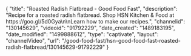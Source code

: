{
    "title": "Roasted Radish Flatbread - Good Food Fast",
    "description": "Recipe for a roasted radish flatbread. Shop HSN Kitchen & Food at https:\/\/goo.gl\/5d0Gya\n\nLearn how to make our recipes.",
    "channelid": "130145629",
    "videoid": "91792229",
    "date_created": "1489183195",
    "date_modified": "1499888612",
    "type": "captivate",
    "layout": "channelVideo",
    "url": "\/good-food-fast\/hsn-good-food-fast-roasted-radish-flatbread\/130145629-91792229"
}